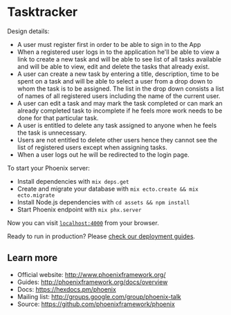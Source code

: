 # Tasktracker

Design details:

  * A user must register first in order to be able to sign in to the App
  * When a registered user logs in to the application he'll be able to view a link to create a new task and will be able to see
    list of all tasks available and will be able to view, edit and delete the tasks that already exist.
  * A user can create a new task by entering a title, description, time to be spent on a task and will be able to select a user
    from a drop down to whom the task is to be assigned. The list in the drop down consists a list of names of all registered users including the name of the current user.
  * A user can edit a task and may mark the task completed or can mark an already completed task to incomplete if he feels more
    work needs to be done for that particular task.
  * A user is entitled to delete any task assigned to anyone when he feels the task is unnecessary.
  * Users are not entitled to delete other users hence they cannot see the list of registered users except when assigning tasks.
  * When a user logs out he will be redirected to the login page.

To start your Phoenix server:

  * Install dependencies with `mix deps.get`
  * Create and migrate your database with `mix ecto.create && mix ecto.migrate`
  * Install Node.js dependencies with `cd assets && npm install`
  * Start Phoenix endpoint with `mix phx.server`

Now you can visit [`localhost:4000`](http://localhost:4000) from your browser.

Ready to run in production? Please [check our deployment guides](http://www.phoenixframework.org/docs/deployment).

## Learn more

  * Official website: http://www.phoenixframework.org/
  * Guides: http://phoenixframework.org/docs/overview
  * Docs: https://hexdocs.pm/phoenix
  * Mailing list: http://groups.google.com/group/phoenix-talk
  * Source: https://github.com/phoenixframework/phoenix
